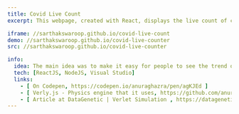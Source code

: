 ```yaml
---
title: Covid Live Count
excerpt: This webpage, created with React, displays the live count of covid19 cases and total deaths caused by covid19. The user can use this covid counter to see the global covid19 statistics or choose a specific country. This app uses charts to display the trends in total number of cases and deaths by this deadly virus.

iframe: //sarthakswaroop.github.io/covid-live-count
demo: //sarthakswaroop.github.io/covid-live-counter
src: //sarthakswaroop.github.io/covid-live-counter

info:
  idea: The main idea was to make it easy for people to see the trend of covid-19 cases in their country. It i
  tech: [ReactJS, NodeJS, Visual Studio]
  links:
    - [ On Codepen, https://codepen.io/anuraghazra/pen/agKJEd ]
    - [ Verly.js - Physics engine that it uses, https://github.com/anuraghazra/Verly.js ]
    - [ Article at DataGenetic | Verlet Simulation , https://datagenetics.com/blog/july22018/index.html]
---
```


